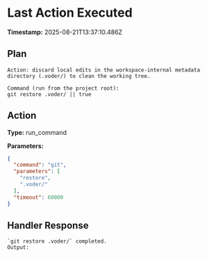 # Last Action Executed

**Timestamp:** 2025-08-21T13:37:10.486Z

## Plan

```
Action: discard local edits in the workspace-internal metadata directory (.voder/) to clean the working tree.

Command (run from the project root):
git restore .voder/ || true
```

## Action

**Type:** run_command

**Parameters:**
```json
{
  "command": "git",
  "parameters": [
    "restore",
    ".voder/"
  ],
  "timeout": 60000
}
```

## Handler Response

```
`git restore .voder/` completed.
Output:

```
